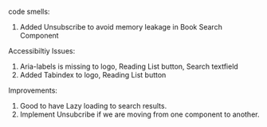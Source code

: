 code smells:
1) Added Unsubscribe to avoid memory leakage in Book Search Component 


Accessibiltiy Issues:
1) Aria-labels is missing to logo, Reading List button, Search textfield
2) Added Tabindex to logo, Reading List button

Improvements:
1) Good to have Lazy loading to search results. 
2) Implement Unsubcribe if we are moving from one component to another.